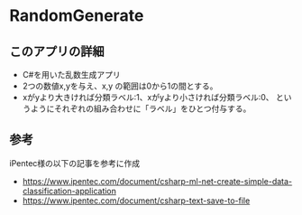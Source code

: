# RandomGenerate

## このアプリの詳細
- C#を用いた乱数生成アプリ
- 2つの数値x,yを与え、x,y の範囲は0から1の間とする。
- xがyより大きければ分類ラベル:1、xがyより小さければ分類ラベル:0、 というようにそれぞれの組み合わせに「ラベル」をひとつ付与する。

## 参考
iPentec様の以下の記事を参考に作成

- https://www.ipentec.com/document/csharp-ml-net-create-simple-data-classification-application
- https://www.ipentec.com/document/csharp-text-save-to-file
